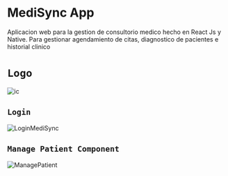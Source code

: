 # MediSync App
Aplicacion web para la gestion de consultorio medico hecho en React Js y Native. Para gestionar agendamiento de citas, diagnostico de pacientes e historial clinico

# `Logo`

![ic](https://github.com/VictorArdila/MediSync-App/assets/89551043/1e0f7de3-6751-49d1-a829-dd393e6d7771)

## `Login`

![LoginMediSync](https://github.com/VictorArdila/MediSync-App/assets/89551043/0913603c-6ee0-4270-ae17-d603aeef5b45)

## `Manage Patient Component`

![ManagePatient](https://github.com/VictorArdila/MediSync-App/assets/89551043/f12044c3-3281-4725-825c-b58a4b663bce)


